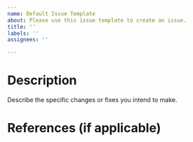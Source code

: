 ```yaml
---
name: Default Issue Template
about: Please use this issue template to create an issue.
title: ''
labels: ''
assignees: ''

---
```


# Description
Describe the specific changes or fixes you intend to make.

# References (if applicable)
